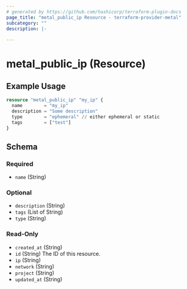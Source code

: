 ```yaml
---
# generated by https://github.com/hashicorp/terraform-plugin-docs
page_title: "metal_public_ip Resource - terraform-provider-metal"
subcategory: ""
description: |-
  
---
```


# metal_public_ip (Resource)



## Example Usage

```terraform
resource "metal_public_ip" "my_ip" {
  name        = "my_ip"
  description = "Some description"
  type        = "ephemeral" // either ephemeral or static
  tags        = ["test"]
}
```

<!-- schema generated by tfplugindocs -->
## Schema

### Required

- `name` (String)

### Optional

- `description` (String)
- `tags` (List of String)
- `type` (String)

### Read-Only

- `created_at` (String)
- `id` (String) The ID of this resource.
- `ip` (String)
- `network` (String)
- `project` (String)
- `updated_at` (String)
